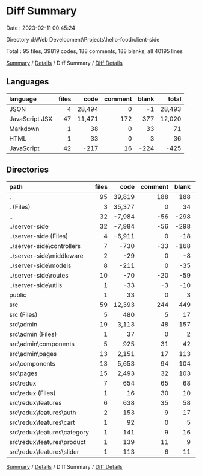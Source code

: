 # Diff Summary

Date : 2023-02-11 00:45:24

Directory d:\\Web Development\\Projects\\hello-food\\client-side

Total : 95 files,  39819 codes, 188 comments, 188 blanks, all 40195 lines

[Summary](results.md) / [Details](details.md) / Diff Summary / [Diff Details](diff-details.md)

## Languages
| language | files | code | comment | blank | total |
| :--- | ---: | ---: | ---: | ---: | ---: |
| JSON | 4 | 28,494 | 0 | -1 | 28,493 |
| JavaScript JSX | 47 | 11,471 | 172 | 377 | 12,020 |
| Markdown | 1 | 38 | 0 | 33 | 71 |
| HTML | 1 | 33 | 0 | 3 | 36 |
| JavaScript | 42 | -217 | 16 | -224 | -425 |

## Directories
| path | files | code | comment | blank | total |
| :--- | ---: | ---: | ---: | ---: | ---: |
| . | 95 | 39,819 | 188 | 188 | 40,195 |
| . (Files) | 3 | 35,377 | 0 | 34 | 35,411 |
| .. | 32 | -7,984 | -56 | -298 | -8,338 |
| ..\\server-side | 32 | -7,984 | -56 | -298 | -8,338 |
| ..\\server-side (Files) | 4 | -6,911 | 0 | -18 | -6,929 |
| ..\\server-side\\controllers | 7 | -730 | -33 | -168 | -931 |
| ..\\server-side\\middleware | 2 | -29 | 0 | -8 | -37 |
| ..\\server-side\\models | 8 | -211 | 0 | -35 | -246 |
| ..\\server-side\\routes | 10 | -70 | -20 | -59 | -149 |
| ..\\server-side\\utils | 1 | -33 | -3 | -10 | -46 |
| public | 1 | 33 | 0 | 3 | 36 |
| src | 59 | 12,393 | 244 | 449 | 13,086 |
| src (Files) | 5 | 480 | 5 | 17 | 502 |
| src\\admin | 19 | 3,113 | 48 | 157 | 3,318 |
| src\\admin (Files) | 1 | 37 | 0 | 2 | 39 |
| src\\admin\\components | 5 | 925 | 31 | 42 | 998 |
| src\\admin\\pages | 13 | 2,151 | 17 | 113 | 2,281 |
| src\\components | 13 | 5,653 | 94 | 104 | 5,851 |
| src\\pages | 15 | 2,493 | 32 | 103 | 2,628 |
| src\\redux | 7 | 654 | 65 | 68 | 787 |
| src\\redux (Files) | 1 | 16 | 30 | 10 | 56 |
| src\\redux\\features | 6 | 638 | 35 | 58 | 731 |
| src\\redux\\features\\auth | 2 | 153 | 9 | 17 | 179 |
| src\\redux\\features\\cart | 1 | 92 | 0 | 5 | 97 |
| src\\redux\\features\\category | 1 | 141 | 9 | 16 | 166 |
| src\\redux\\features\\product | 1 | 139 | 11 | 9 | 159 |
| src\\redux\\features\\slider | 1 | 113 | 6 | 11 | 130 |

[Summary](results.md) / [Details](details.md) / Diff Summary / [Diff Details](diff-details.md)